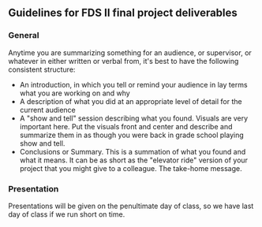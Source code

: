 ## Guidelines for FDS II final project deliverables

###  General

Anytime you are summarizing something for an audience, or supervisor, or whatever in either written or verbal from, it's best to have the following consistent structure:

* An introduction, in which you tell or remind your audience in lay terms what you are working on and why
* A description of what you did at an appropriate level of detail for the current audience
* A "show and tell" session describing what you found. Visuals are very important here. Put the visuals front and center and describe and summarize them in as though you were back in grade school playing show and tell.
* Conclusions or Summary. This is a summation of what you found and what it means. It can be as short as the "elevator ride" version of your project that you might give to a colleague. The take-home message.

### Presentation

Presentations will be given on the penultimate day of class, so we have last day of class if we run short on time.

